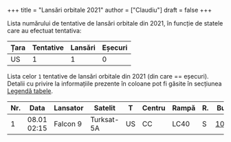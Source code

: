 +++
title = "Lansări orbitale 2021"
author = ["Claudiu"]
draft = false
+++

Lista numărului de tentative de lansări orbitale din 2021, în funcție de statele care au efectuat tentativa:

| Țara | Tentative | Lansări | Eșecuri |
|------|-----------|---------|---------|
| US   | 1         | 1       | 0       |

Lista celor `1` tentative de lansări orbitale din 2021 (din care == eșecuri). Detalii cu privire la informațiile prezente în coloane pot fi găsite în secțiunea [Legendă tabele](/t/legenda_tabele).

| Nr. | Data        | Lansator | Satelit    | T  | Centru | Rampă | R. | Bul             |
|-----|-------------|----------|------------|----|--------|-------|----|-----------------|
| 1   | 08.01 02:15 | Falcon 9 | Turksat-5A | US | CC     | LC40  | S  | [103](/bul/103) |